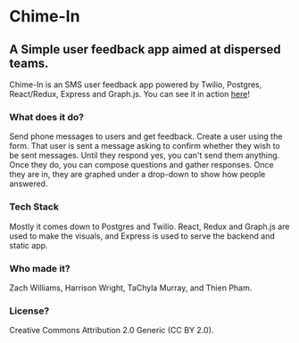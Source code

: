 # Chime-In
## A Simple user feedback app aimed at dispersed teams.

Chime-In is an SMS user feedback app powered by Twilio, Postgres, React/Redux, Express and Graph.js.  You can see it in action [here](https://mighty-depths-52749.herokuapp.com/)!

### What does it do?
Send phone messages to users and get feedback.
Create a user using the form.  That user is sent a  message asking to confirm whether they wish to be sent messages.  Until they respond yes, you can't send them anything.  Once they do, you can compose questions and gather responses.  Once they are in, they are graphed under a drop-down to show how people answered.

### Tech Stack
Mostly it comes down to Postgres and Twilio.  React, Redux and Graph.js are used to make the visuals, and Express is used to serve the backend and static app.

###  Who made it?
Zach Williams, Harrison Wright, TaChyla Murray, and Thien Pham.

###  License? 
Creative Commons Attribution 2.0 Generic (CC BY 2.0).
